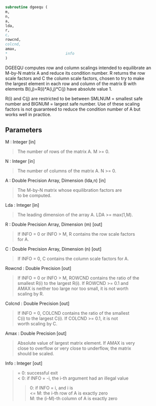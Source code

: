 ```fortran  
subroutine dgeequ (  
m,  
n,  
a,  
lda,  
r,  
c,  
rowcnd,  
colcnd,  
amax,  
*                          info  
)  
```  
  
DGEEQU computes row and column scalings intended to equilibrate an  
M-by-N matrix A and reduce its condition number.  R returns the row  
scale factors and C the column scale factors, chosen to try to make  
the largest element in each row and column of the matrix B with  
elements B(i,j)=R(i)*A(i,j)*C(j) have absolute value 1.  
  
R(i) and C(j) are restricted to be between SMLNUM = smallest safe  
number and BIGNUM = largest safe number.  Use of these scaling  
factors is not guaranteed to reduce the condition number of A but  
works well in practice.  
  
## Parameters  
M : Integer [in]  
> The number of rows of the matrix A.  M >= 0.  
  
N : Integer [in]  
> The number of columns of the matrix A.  N >= 0.  
  
A : Double Precision Array, Dimension (lda,n) [in]  
> The M-by-N matrix whose equilibration factors are  
> to be computed.  
  
Lda : Integer [in]  
> The leading dimension of the array A.  LDA >= max(1,M).  
  
R : Double Precision Array, Dimension (m) [out]  
> If INFO = 0 or INFO > M, R contains the row scale factors  
> for A.  
  
C : Double Precision Array, Dimension (n) [out]  
> If INFO = 0,  C contains the column scale factors for A.  
  
Rowcnd : Double Precision [out]  
> If INFO = 0 or INFO > M, ROWCND contains the ratio of the  
> smallest R(i) to the largest R(i).  If ROWCND >= 0.1 and  
> AMAX is neither too large nor too small, it is not worth  
> scaling by R.  
  
Colcnd : Double Precision [out]  
> If INFO = 0, COLCND contains the ratio of the smallest  
> C(i) to the largest C(i).  If COLCND >= 0.1, it is not  
> worth scaling by C.  
  
Amax : Double Precision [out]  
> Absolute value of largest matrix element.  If AMAX is very  
> close to overflow or very close to underflow, the matrix  
> should be scaled.  
  
Info : Integer [out]  
> = 0:  successful exit  
> < 0:  if INFO = -i, the i-th argument had an illegal value  
> > 0:  if INFO = i,  and i is  
> <= M:  the i-th row of A is exactly zero  
> >  M:  the (i-M)-th column of A is exactly zero  
  
